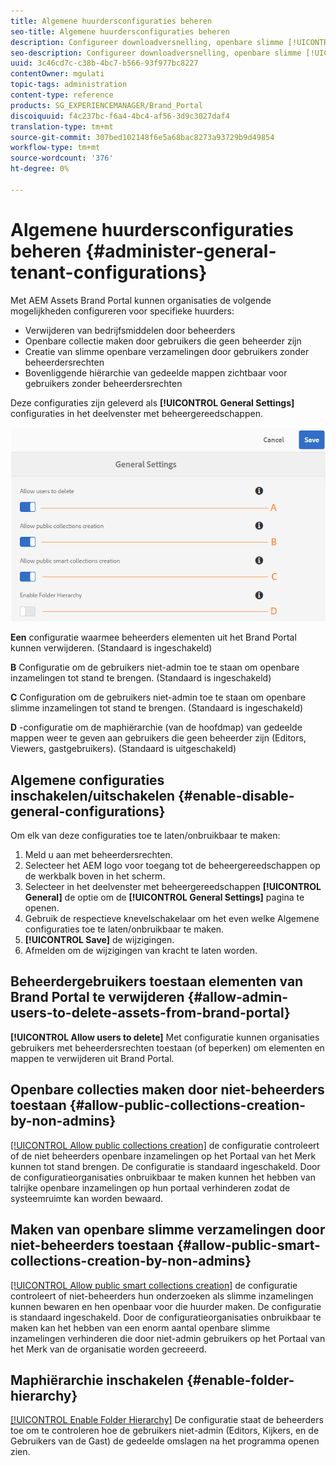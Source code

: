 ```yaml
---
title: Algemene huurdersconfiguraties beheren
seo-title: Algemene huurdersconfiguraties beheren
description: Configureer downloadversnelling, openbare slimme [!UICONTROL collection] creatie, openbare [!UICONTROL collection] creatie en stel beheerders in staat elementen op huurders te verwijderen.
seo-description: Configureer downloadversnelling, openbare slimme [!UICONTROL collection] creatie, openbare [!UICONTROL collection] creatie en stel beheerders in staat elementen op huurders te verwijderen.
uuid: 3c46cd7c-c38b-4bc7-b566-93f977bc8227
contentOwner: mgulati
topic-tags: administration
content-type: reference
products: SG_EXPERIENCEMANAGER/Brand_Portal
discoiquuid: f4c237bc-f6a4-4bc4-af56-3d9c3027daf4
translation-type: tm+mt
source-git-commit: 307bed102148f6e5a68bac8273a93729b9d49854
workflow-type: tm+mt
source-wordcount: '376'
ht-degree: 0%

---
```



# Algemene huurdersconfiguraties beheren {#administer-general-tenant-configurations}

Met AEM Assets Brand Portal kunnen organisaties de volgende mogelijkheden configureren voor specifieke huurders:

* Verwijderen van bedrijfsmiddelen door beheerders
* Openbare collectie maken door gebruikers die geen beheerder zijn
* Creatie van slimme openbare verzamelingen door gebruikers zonder beheerdersrechten
* Bovenliggende hiërarchie van gedeelde mappen zichtbaar voor gebruikers zonder beheerdersrechten

Deze configuraties zijn geleverd als **[!UICONTROL General Settings]** configuraties in het deelvenster met beheergereedschappen.

![](assets/general-config.png)

**Een** configuratie waarmee beheerders elementen uit het Brand Portal kunnen verwijderen. (Standaard is ingeschakeld)

**B** Configuratie om de gebruikers niet-admin toe te staan om openbare inzamelingen tot stand te brengen. (Standaard is ingeschakeld)

**C** Configuration om de gebruikers niet-admin toe te staan om openbare slimme inzamelingen tot stand te brengen. (Standaard is ingeschakeld)

**D** -configuratie om de maphiërarchie (van de hoofdmap) van gedeelde mappen weer te geven aan gebruikers die geen beheerder zijn (Editors, Viewers, gastgebruikers). (Standaard is uitgeschakeld)

## Algemene configuraties inschakelen/uitschakelen {#enable-disable-general-configurations}

Om elk van deze configuraties toe te laten/onbruikbaar te maken:

1. Meld u aan met beheerdersrechten.
1. Selecteer het AEM logo voor toegang tot de beheergereedschappen op de werkbalk boven in het scherm.
1. Selecteer in het deelvenster met beheergereedschappen **[!UICONTROL General]** de optie om de **[!UICONTROL General Settings]** pagina te openen.
1. Gebruik de respectieve knevelschakelaar om het even welke Algemene configuraties toe te laten/onbruikbaar te maken.
1. **[!UICONTROL Save]** de wijzigingen.
1. Afmelden om de wijzigingen van kracht te laten worden.

## Beheerdergebruikers toestaan elementen van Brand Portal te verwijderen {#allow-admin-users-to-delete-assets-from-brand-portal}

**[!UICONTROL Allow users to delete]** Met configuratie kunnen organisaties gebruikers met beheerdersrechten toestaan (of beperken) om elementen en mappen te verwijderen uit Brand Portal.

## Openbare collecties maken door niet-beheerders toestaan {#allow-public-collections-creation-by-non-admins}

[[!UICONTROL Allow public collections creation]](../using/brand-portal-share-collection.md#main-pars-text-1915052376) de configuratie controleert of de niet beheerders openbare inzamelingen op het Portaal van het Merk kunnen tot stand brengen. De configuratie is standaard ingeschakeld. Door de configuratieorganisaties onbruikbaar te maken kunnen het hebben van talrijke openbare inzamelingen op hun portaal verhinderen zodat de systeemruimte kan worden bewaard.

## Maken van openbare slimme verzamelingen door niet-beheerders toestaan {#allow-public-smart-collections-creation-by-non-admins}

[[!UICONTROL Allow public smart collections creation]](../using/brand-portal-searching.md#main-pars-header-500620467) de configuratie controleert of niet-beheerders hun onderzoeken als slimme inzamelingen kunnen bewaren en hen openbaar voor die huurder maken. De configuratie is standaard ingeschakeld. Door de configuratieorganisaties onbruikbaar te maken kan het hebben van een enorm aantal openbare slimme inzamelingen verhinderen die door niet-admin gebruikers op het Portaal van het Merk van de organisatie worden gecreeerd.

<!-- 
## Allow download acceleration {#allow-download-acceleration}

[[!UICONTROL Allow download acceleration]](../using/accelerated-download.md) configuration lets the organizations to allow accelerated downloads of assets from Brand Portal and shared links, by integrating with IBM Aspera Connect that is an install-on-demand application. The application uses proprietary technology to remove TCP overheads.
-->

## Maphiërarchie inschakelen {#enable-folder-hierarchy}

[[!UICONTROL Enable Folder Hierarchy]](../using/brand-portal-sharing-folders.md#non-admin-user-access-to-shared-folders) De configuratie staat de beheerders toe om te controleren hoe de gebruikers niet-admin (Editors, Kijkers, en de Gebruikers van de Gast) de gedeelde omslagen na het programma openen zien.
